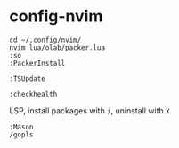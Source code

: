 # config-nvim

```
cd ~/.config/nvim/
nvim lua/olab/packer.lua
:so
:PackerInstall
```

```
:TSUpdate
```

```
:checkhealth
```

LSP, install packages with `i`, uninstall with `X`
```
:Mason
/gopls
```
